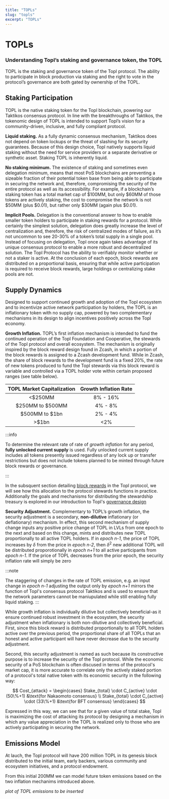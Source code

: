 ```yaml
---
title: "TOPLs"
slug: "topls"
excerpt: "TOPLs"
---
```


# TOPLs
### Understanding Topl’s staking and governance token, the TOPL

TOPL is the staking and governance token of the Topl protocol. The ability to participate in block production via staking and the right to vote in the protocol’s governance are both gated by ownership of the TOPL.

## Staking Participation
TOPL is the native staking token for the Topl blockchain, powering our Taktikos consensus protocol. In line with the breakthroughs of Taktikos, the tokenomic design of TOPL is intended to support Topl’s vision for a community-driven, inclusive, and fully compliant protocol.

**Liquid staking.** As a fully dynamic consensus mechanism, Taktikos does not depend on token lockups or the threat of slashing for its security guarantees. Because of this design choice, Topl natively supports liquid staking without the need for service providers or a separate derivative or synthetic asset. Staking TOPL is inherently liquid.

**No staking minimum.** The existence of staking and sometimes even delegation minimum, means that most PoS blockchains are preventing a sizeable fraction of their potential token base from being able to participate in securing the network and, therefore, compromising the security of the entire protocol as well as its accessibility. For example, if a blockchain’s staking token has a total market cap of $100MM, but only $60MM of those tokens are actively staking, the cost to compromise the network is not $50MM (plus $0.01), but rather only $30MM (again plus $0.01).

**Implicit Pools.** Delegation is the conventional answer to how to enable smaller token holders to participate in staking rewards for a protocol. While certainly the simplest solution, delegation does greatly increase the level of centralization and, therefore, the risk of centralized modes of failure, as it’s not uncommon to see 20-30% of a token’s total supply in a single pool. Instead of focusing on delegation, Topl once again takes advantage of its unique consensus protocol to enable a more robust and decentralized solution. The Topl Protocol has the ability to verifiably monitor whether or not a staker is active. At the conclusion of each epoch, block rewards are distributed on a proportional basis, ensuring that while active participation is required to receive block rewards, large holdings or centralizing stake pools are not.

## Supply Dynamics
Designed to support continued growth and adoption of the Topl ecosystem and  to incentivize active network participation by holders, the TOPL is an inflationary token with no supply cap, powered by two complementary mechanisms in its design to align incentives positively across the Topl economy.

**Growth Inflation.** TOPL’s first inflation mechanism is intended to fund the continued operation of the Topl Foundation and Cooperative, the stewards of the Topl protocol and overall ecosystem. The mechanism is originally inspired by the block reward design found in Zcash, in which a portion of the block rewards is assigned to a Zcash development fund. While in Zcash, the share of block rewards to the development fund is a fixed 20%, the rate of new tokens produced to fund the Topl stewards via this block reward is variable and controlled via a TOPL holder vote within certain proposed ranges (see table below).

**TOPL Market Capitalization**|**Growth Inflation Rate**
:-----:|:-----:
<$250MM|8% - 16%
$250MM to $500MM|4% - 8%
$500MM to $1bn|2% - 4%
>$1bn|<2%

:::info

To determine the relevant rate of rate of _growth inflation_ for any period, **fully unlocked current supply** is used. Fully unlocked current supply includes all tokens presently issued regardless of any lock up or transfer restrictions but does not include tokens planned to be minted through future block rewards or governance.

:::

In the subsquent section detailing [block rewards](./12-incentivizing-network-participation.md#block-rewards) in the Topl protocol, we will see how this allocation to the protocol stewards functions in practice. Additionally the goals and mechanisms for distributing the stewardship treasury is explored in our introduction to Topl's [governance design](./15-governance.md)

**Security Adjustment.** Complementary to TOPL’s growth inflation, the security adjustment is a secondary, **non-dilutive** inflationary (or deflationary) mechanism. In effect, this second mechanism of supply change inputs any positive price change of TOPL in LVLs from one epoch to the next and based on this change, mints and distributes new TOPL proportionally to all active TOPL holders. If in _epoch n-1_, the price of TOPL increases by $\delta$ from the price in _epoch n-2_, then ${\delta}^2$ new additional TOPL will be distributed proporotionally in _epoch n+1_ to all active participants from _epoch n-1_. If the price of TOPL decreases from the prior epoch, the security inflation rate will simply be zero

:::note

The staggering of changes in the rate of TOPL emission, e.g. an input change in _epoch n-1_ adjusting the output only by _epoch n+1_ mirrors the function of Topl's consensus protocol Taktikos and is used to ensure that the network parameters cannot be maniupulated while still enabling fully liquid staking. 
:::

While growth inflation is individually dilutive but collectively beneficial-as it ensure continued robust investment in the ecosystem, the security adjustment when inflationary is both non-dilutive and collectively beneficial. First, since this block reward is distributed proportionally to all TOPL holders active over the previous period, the proportional share of all TOPLs that an honest and active participant will have never decrease due to the security adjustment.

Second, this security adjustment is named as such because its constructive purpose is to increase the security of the Topl protocol. While the economic security of a PoS blockchain is often discused in terms of the protocol's market cap, it is more accurate to correlate only the actively staked portion of a protocol's total native token with its economic security in the following way:

$$
Cost_{attack} = \begin{cases}
        Stake_{total} \cdot C_{active} \cdot (50\%+1) &\text{for Nakaomoto consensus} \\
        Stake_{total} \cdot C_{active} \cdot (33\%+1) &\text{for BFT consensus}
    \end{cases}
$$

Expressed in this way, we can see that for a given value of total stake, Topl is maximizing the cost of attacking its protocol by designing a mechanism in which any value appreciation in the TOPL is realized only to those who are actively participating in securing the network.

## Emissions Model

At lauch, the Topl protocol will have 200 million TOPL in its genesis block distributed to the initial team, early backers, various community and ecosystem initiatives, and a protocol endowment.

From this initial 200MM we can model future token emissions based on the two inflation mechanims introduced above.

_plot of TOPL emissions to be inserted_